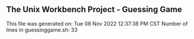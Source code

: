 ## The Unix Workbench Project - Guessing Game
This file was generated on: Tue 08 Nov 2022 12:37:38 PM CST
Number of lines in guessinggame.sh: 33
